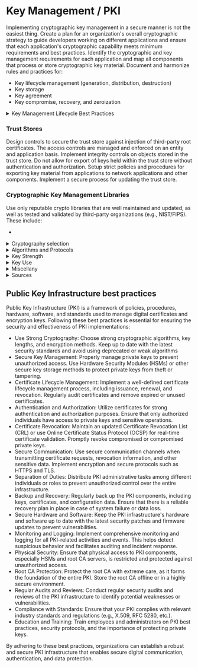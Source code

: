 # Key Management / PKI

Implementing cryptographic key management in a secure manner is not the easiest thing. Create a plan for an organization's  overall cryptographic strategy to guide developers working on different applications and ensure that each application's cryptographic capability meets minimum requirements and best practices. Identify the cryptographic and key management requirements for each application and map all components that process or store cryptographic key material. Document and harmonize rules and practices for:

  * Key lifecycle management (generation, distribution, destruction)
  * Key storage
  * Key agreement
  * Key compromise, recovery, and zeroization


<details>
  <summary> Key Management Lifecycle Best Practices </summary>

References in this section:
   * [FIPS 140-2](https://csrc.nist.gov/publications/detail/fips/140/2/final)
   * [NIST SP 800-133](https://csrc.nist.gov/pubs/sp/800/133/r2/final)
   * 

### Key generation

   * Cryptographic keys must be generated within a cryptographic module with at least FIPS 140-2 compliance. The module in which a key is generated is the key-generating module.
   * Any random value required by the key-generating module must be generated within that module; that is, a random value generator must be implemented within a cryptographic module with at least a FIPS 140-2 compliance generating the key.
   * Prefer hardware cryptographic modules over software cryptographic modules.

### Key distribution

Transport generated keys using secure channels and used by their associated cryptographic algorithm within at least a FIPS 140-2 compliant cryptographic module. For additional detail for the recommendations in this section refer to NIST SP 800-133.

### Key storage

  * Understand where cryptographic keys are stored within the application and in any memory devices.
  * Keys must be protected on both volatile and persistent memory, ideally processed within secure cryptographic modules.
  * Never store keys in plaintext format.
  * Store keys in a cryptographic vault, such as a hardware security module (HSM) or isolated cryptographic service.
  * If storing keys in offline devices/databases, encrypt the keys using Key Encryption Keys (KEKs) prior to the export of the key material. KEK length (and algorithm) should be equivalent to or greater in strength than the keys being protected.
  * Ensure that keys have integrity protections applied while in storage (consider dual purpose algorithms that support encryption and a Message Authentication Code MAC).
  * Ensure that standard application level code never reads or uses cryptographic keys directly; instead use key management libraries.
  * Perform all work in the vault such as key access, encryption, decryption, signing, etc.

### Escrow and Backup

   * Data encrypted with lost cryptographic keys will never be recovered. Therefore, it is essential that the application incorporate a secure key backup capability, especially those that support encryption for long-term data stores.
   * When backing up keys, ensure that the database that is used to store the keys is encrypted using at least a FIPS 140-2 validated module. It is sometimes useful to escrow key material for use in investigations and for re-provisioning of key material to users in the event that the key is lost or corrupted.
   * Never escrow keys used for performing digital signatures, but consider the need to escrow keys that support encryption. Oftentimes, escrow can be performed by the Certificate Authority (CA) or key management system that provisions certificates and keys, however in some instances separate APIs must be implemented to allow the system to perform escrow for the application.

### Accountability and Audit

Accountability involves the identification of those that have access to, or control of, cryptographic keys throughout their lifecycles. Accountability can be an effective tool to help prevent key compromises and to reduce the impact of compromises once they are detected.

   * Although it is preferred that no humans are able to view keys, as a minimum, the key management system should account for all individuals who are able to view cryptographic keys.
   * Account for all individuals authorized to access or control any cryptographic keys, whether in plaintext or encrypted form.

Accountability provides significant advantages by:

   * Aiding in the determination of when the compromise could have occurred and what individuals could have been involved.
   * Protecting against compromise, because individuals with access to the key know that their access to the key is known.
   * Recovering from a detected key compromise to know where the key was used and what data or other keys were protected by the compromised key.

Certain principles have been found to be useful in enforcing the accountability of cryptographic keys. These principles might not apply to all systems or all types of keys. Some of the principles that apply to long-term keys controlled by humans include:

   * Uniquely identifying keys.
   * Identifying the key user.
   * Identifying the dates and times of key use, along with the data that is protected.
   * Identifying other keys that are protected by a symmetric or private key.

Two types of audit should be performed on key management systems:

   * The security plan and the procedures that are developed to support the plan should be periodically audited to ensure that they continue to support the Key Management Policy.
   * The protective mechanisms employed should be periodically reassessed with respect to the level of security that they provide and are expected to provide in the future, and that the mechanisms correctly and effectively support the appropriate policies.

Consider new technology developments and attacks. Frequently review the actions of the humans that use, operate, and maintain the system to verify that they continue to follow established security procedures.

Strong cryptographic systems can be compromised by lax and inappropriate human actions. Review highly unusual events as possible indicators of attempted attacks on the system.

### Key Compromise and Recovery

Key compromise has the following implications:

   * The unauthorized disclosure of a key used to provide confidentiality means that all information encrypted by that key will be exposed to unauthorized entities.
   * The disclosure of a Certificate Authorities's private signature key means that an adversary can create fraudulent certificates and Certificate Revocation Lists (CRLs).
   * The compromise of key integrity means that the key is incorrect -- either that the key has been modified (either deliberately or accidentally) or that another key has been substituted. The substitution or modification of a key used to provide integrity calls into question the integrity of all information protected by the key. This information could have been provided by, or changed by, an unauthorized entity that knows the key. The substitution of a public or secret key that will be used (at a later time) to encrypt data could allow an unauthorized entity (who knows the decryption key) to decrypt data that was encrypted using the encryption key.
   * A compromise of a key's usage or application association means that the key could be used for the wrong purpose (e.g., for key establishment instead of digital signatures) or for the wrong application, and could result in the compromise of information protected by the key.
   * A compromise of a key's association with the owner or other entity means that the identity of the other entity cannot be assured (i.e., one does not know who the other entity really is) or that information cannot be processed correctly (e.g., decrypted with the correct key).
   * A compromise of a key's association with other information means that there is no association at all, or the association is with the wrong "information". This could cause the cryptographic services to fail, information to be lost, or the security of the information to be compromised.

The following procedures are usually involved:

   * Limit the time a symmetric or private key is in plaintext form.
   * Prevent humans from viewing plaintext symmetric and private keys.
   * Restrict plaintext symmetric and private keys to physically protected containers. This includes key generators, key-transport devices, key loaders, cryptographic modules, and key-storage devices.
   * Use integrity checks to ensure that the integrity of a key or its association with other data has not been compromised. For example, wrap keys (i.e., encrypt them) in such a manner that unauthorized modifications to the wrapping or to the associations will be detected.
   * Employ key confirmation (see NIST SP 800-57 Part 1 Section 4.2.5.5) to help ensure that the proper key was, in fact, established.
   * Establish an accountability system that keeps track of each access to symmetric and private keys in plaintext form.
   * Provide a cryptographic integrity check on the key (e.g., using a MAC or a digital signature).
   * Use trusted timestamps for signed data. Destroy keys as soon as they are no longer needed.
   * Create a compromise-recovery plan, especially in the case of a CA compromise.

#### Compromise-recovery plan

A compromise-recovery plan is essential for restoring cryptographic security services in the event of a key compromise. A Document the compromise-recovery plan and make it easily accessible. The compromise-recovery plan should contain:

   * The identification and contact info of the personnel to notify.
   * The identification and contact info of the personnel to perform the recovery actions.
   * The re-key method.
   * An inventory of all cryptographic keys and their use (e.g., the location of all certificates in a system).
   * The education of all appropriate personnel on the recovery procedures.
   * An identification and contact info of all personnel needed to support the recovery procedures.
   * Policies that key-revocation checking be enforced (to minimize the effect of a compromise).
   * The monitoring of the re-keying operations (to ensure that all required operations are performed for all affected keys).
   * Any other recovery procedures, which may include:
       * Physical inspection of the equipment.
       * Identification of all information that may be compromised as a result of the incident.
       * Identification of all signatures that may be invalid, due to the compromise of a signing key.
       * Distribution of new keying material, if required.

</details>


### Trust Stores

Design controls to secure the trust store against injection of third-party root certificates. The access controls are managed and enforced on an entity and application basis.
    Implement integrity controls on objects stored in the trust store.
    Do not allow for export of keys held within the trust store without authentication and authorization.
    Setup strict policies and procedures for exporting key material from applications to network applications and other components.
    Implement a secure process for updating the trust store.

### Cryptographic Key Management Libraries

Use only reputable crypto libraries that are well maintained and updated, as well as tested and validated by third-party organizations (e.g., NIST/FIPS). These include:

   * 



<details>
  <summary> Cryptography selection </summary>

Cryptographic and key management algorithms to use within a given application depends on an understanding of the objectives of the application. If the application needs to store data securely, select an algorithm suite that supports data-at-rest encryption. Applications that need to transmit and receive data securely should use an algorithm suite that supports data-in-transit protection.

Developers often begin developing crypto and key management capabilities by examining what is available in a library -- instead, these features must be based on application and security objectives.

An analysis of the actual needs of the application should be conducted to determine the optimal key management approach. Begin by understanding the security objectives of the application, then use these to drive the selection of cryptographic protocols that are best suited to that application. For example, the application may require:

  * Confidentiality of data at rest and confidentiality of data in transit.
  * Authenticity of the end device.
  * Authenticity of data origin.
  * Integrity of data in transit.
  * Keys to create the data encryption keys.

Once the security needs of the application are fully understood, developers can determine what protocols and algorithms are required. Once the protocols and algorithms are understood, the team can begin to define the different types of keys that will support the application's objectives.

There are many key types and certificates to consider, like:

  * Encryption: Symmetric encryption keys, asymmetric encryption keys (public and private).
  * End-device authentication: Pre-shared symmetric keys, trusted certificates, trust anchors.
  * Integrity protection: Message Authentication Codes (MACs).
  * Data origin authentication: Hash MAC (HMAC).
  * Key Encryption Keys.

</details>

<details>
  <summary> Algorithms and Protocols </summary>

There are three basic classes of approved cryptographic algorithms, defined by the number of cryptographic keys that are used in conjunction with the algorithm: 

  * Hash functions (no key)
  * Symmetric-key algorithms (1 key)
  * Asymmetric-key algorithms (2 keys)

A summary of the uses of the following algorithms:

| Service     | Hash function | Symmetric | Asymmetric | MAC | Digital Signature |
|--|:--:|:--:|:--:|:--:|:--:|
| Data authentication                    | X |   |   | X | X |
| Data confidentiality                   |   | X |   |   |   |
| Integrity                              | X |   |   | X | X |
| Digital signatures                     | X |   | X |   |   |
| Key generation                         | X |   | X |   |   |
| Key exchange                           |   | X |   |   |   |
| Non-repudiation                        |   |   | X |   | X |
| Deterministic random number generation | X | X |   |   |   |
| Pseudo-random number generation        |   |   | X |   |   |

### Cryptographic hash functions

Many algorithms and schemes that provide a security service use a hash function as a component of the algorithm. Hash functions can be found in the following authoritative publications:

  * [FIPS 180](https://csrc.nist.gov/publications/detail/fips/180/4/final) Secure Hash Standard (SHS)
  * [FIPS 186](https://csrc.nist.gov/publications/detail/fips/186/5/final) Digital Signature Standard (DSS)
  * [FIPS 198](https://csrc.nist.gov/csrc/media/publications/fips/198/1/final/documents/fips-198-1_final.pdf) Keyed-Hash Message Authentication Code (HMAC)
  * Key-derivation functions/methods:
    * [NIST SP 800-56A](https://csrc.nist.gov/publications/detail/sp/800-56a/rev-3/final) Pair-Wise Key-Establishment Schemes Using Discrete Logarithm Cryptography
    * [NIST SP 800-56B](https://csrc.nist.gov/publications/detail/sp/800-56b/rev-2/final) Pair-Wise Key-Establishment Using Integer Factorization Cryptography
    * [NIST SP 800-56C](https://csrc.nist.gov/publications/detail/sp/800-56c/rev-2/final) Key-Derivation Methods in Key-Establishment Schemes
    * [NIST SP 800-108](https://csrc.nist.gov/publications/detail/sp/800-108/rev-1/final) Key Derivation Using Pseudorandom Functions
  * [NIST SP 800-90A](https://csrc.nist.gov/publications/detail/sp/800-90a/rev-1/final) Random Number Generation Using Deterministic Random Bit Generators

Cryptographic hash functions do not require keys. Hash functions generate a relatively small digest (hash value) from an input of arbitrary length in a way that is fundamentally difficult to reverse (i.e., find an input that will produce a specific output). Hash functions are the building blocks for key management, for example:

  * To provide data authentication and integrity services -- the hash function is used with a key to generate a MAC.
  * To compress messages for digital signature generation and verification.
  * To derive keys in key-establishment algorithms.
  * To generate deterministic random numbers.

### Symmetric-key algorithms

Symmetric-key algorithms (also known as secret-key algorithms) transform data in a way that is fundamentally difficult to undo without knowledge of a secret key. The key is called "symmetric" because the same key is used for both encryption and decryption.

Symmetric keys are often known by more than one entity; however, the key must not be disclosed to entities that are not authorized access to the data protected by that algorithm and key. Symmetric key algorithms can be used, for example:

  * To provide data confidentiality.
  * To provide authentication and integrity services in the form of MACs; the same key is used to generate the MAC and to validate it. MACs normally employ either a symmetric key-encryption algorithm or a cryptographic hash function as their cryptographic primitive.
  * As part of the key-establishment process.
  * To generate deterministic random numbers.

### Asymmetric-key algorithms

Asymmetric-key algorithms, commonly known as public-key algorithms, use two related keys (i.e., a key pair) to perform their functions: a public key and a private key. The public key may be known by anyone; the private key must be kept secret and under control of the entity that "owns" the key pair. Although the public and private keys of a key pair are related, knowledge of the public key does not reveal the private key. Asymmetric algorithms are used:

  * To compute digital signatures
  * To establish cryptographic keying material
  * To prove non-repudiation
  * To generate random numbers

### Message Authentication Codes (MACs)¶

MACs provide data authentication and integrity. A MAC is a cryptographic checksum on the data that is used in order to provide assurance that the data has not changed and that the MAC was computed by the expected entity.

Although message integrity is often provided using non-cryptographic techniques known as error detection codes, these codes can be altered. Using an approved cryptographic mechanism, such as a MAC with is more complex, alleviates this problem.

A MAC can also provide the recipient with assurance that the originator of the data is a key holder (i.e., an entity authorized to have the key). MACs are often used to authenticate the originator to the recipient when only those two parties share the MAC key.

### Digital Signatures

Digital signatures are used to provide authentication, integrity, and non-repudiation. Digital signatures are used in conjunction with hash functions and are computed on data of any length (up to a limit that is determined by the hash function).

[FIPS 186](https://csrc.nist.gov/publications/detail/fips/186/4/final) specifies algorithms that are approved for the computation of digital signatures.

### Key Encryption Keys

Symmetric key-wrapping keys are used to encrypt other keys using symmetric-key algorithms. Key-wrapping keys are also known as key-encrypting keys.

</details>


<details>
  <summary> Key Strength </summary>

[NIST SP 800-57](https://csrc.nist.gov/publications/detail/sp/800-57-part-1/rev-5/final) Key Management makes recommendations on key strength for specific algorithm implementations. Also, consider these best practices:

  * Establish what the application's minimum computational resistance to attack should be. Take into consideration the sophistication of likely adversaries and for how long data must be protected where stored and if exposed. Identifying the computational resistance to attack will inform engineers of the minimum length of the cryptographic key required to protect data over the life of that data. Consult [NIST SP 800-131a](https://csrc.nist.gov/publications/detail/sp/800-131a/rev-2/final) for additional guidance on determining the appropriate key lengths for the algorithm of choice.
   * When encrypting keys for storage or distribution, always encrypt the key with another key of equal or greater cryptographic strength.
   * When moving to elliptic curve-based algorithms, choose a key length that meets or exceeds the comparative strength of other algorithms in use within the system. Refer to  Table 2 in [NIST SP 800-57](https://csrc.nist.gov/publications/detail/sp/800-57-part-1/rev-5/final).
   * Formulate a strategy for the overall organization's cryptographic strategy to guide developers working on different applications and ensure that each application's cryptographic capability meets minimum requirements and best practices.

</details>

<details>
  <summary> Key Use </summary>

According to NIST, in general, a key should be used for only one purpose (e.g., encryption, authentication, key wrapping, random number generation, or digital signatures). The reasons for this:

  * The use of the same key for two different cryptographic processes may weaken the security provided by one or both of the processes.
  * Limiting the use of a key limits the damage that could be done if the key is compromised.
  * Some uses of keys interfere with each other. For example, the length of time the key is required for each use and purpose. Retention requirements of the data may differ for different data types.

</details>


<details>
  <summary> Miscellany </summary>

### Memory Management Considerations

Keys stored in memory for a long time can become "burned in". This can be mitigated by splitting the key into components that are frequently updated. NIST SP 800.57).

Loss or corruption of the memory media on which keys and/or certificates are stored, and recovery planning, according to NIST SP 800.57.

Plan for the recovery from possible corruption of the memory media necessary for key or certificate generation, registration, and/or distribution systems, subsystems, or components as recommended in NIST SP 800.57.

### Algorithm lifetime

The NSA released a report, Commercial National Security Algorithm Suite 2.0 which lists the cryptographic algorithms that are expected to be remain strong even with advances in quantum computing.

### Perfect Forward Secrecy

Ephemeral keys can provide perfect forward secrecy protection, which means a compromise of the server's long term signing key does not compromise the confidentiality of past sessions. Refer to the [OWASP TLS cheat sheet](https://cheatsheetseries.owasp.org/cheatsheets/Transport_Layer_Protection_Cheat_Sheet.html).

### Cryptographic Module Topics

According to NIST SP800-133, cryptographic modules are the set of hardware, software, and/or firmware that implements security functions (including cryptographic algorithms and key generation) and is contained within a cryptographic module boundary to provide protection of the keys.
  
</details>

<details>
  <summary> Sources </summary>

  * [OWASP Key Management Cheat Sheet](https://cheatsheetseries.owasp.org/cheatsheets/Key_Management_Cheat_Sheet.html)
  * [NIST SP 800-57 Part 1: Recommendation for Key Management](https://csrc.nist.gov/publications/detail/sp/800-57-part-1/rev-5/final)

Reviewed 7 July 2023

</details>

## Public Key Infrastructure best practices

Public Key Infrastructure (PKI) is a framework of policies, procedures, hardware, software, and standards used to manage digital certificates and encryption keys. Following these best practices is essential for ensuring the security and effectiveness of PKI implementations:

* Use Strong Cryptography: Choose strong cryptographic algorithms, key lengths, and encryption methods. Keep up to date with the latest security standards and avoid using deprecated or weak algorithms
* Secure Key Management: Properly manage private keys to prevent unauthorized access. Use Hardware Security Modules (HSMs) or other secure key storage methods to protect private keys from theft or tampering.
* Certificate Lifecycle Management: Implement a well-defined certificate lifecycle management process, including issuance, renewal, and revocation. Regularly audit certificates and remove expired or unused certificates.
* Authentication and Authorization: Utilize certificates for strong authentication and authorization purposes. Ensure that only authorized individuals have access to private keys and sensitive operations.
* Certificate Revocation: Maintain an updated Certificate Revocation List (CRL) or use Online Certificate Status Protocol (OCSP) for real-time certificate validation. Promptly revoke compromised or compromised private keys.
* Secure Communication: Use secure communication channels when transmitting certificate requests, revocation information, and other sensitive data. Implement encryption and secure protocols such as HTTPS and TLS.
* Separation of Duties: Distribute PKI administrative tasks among different individuals or roles to prevent unauthorized control over the entire infrastructure.
* Backup and Recovery: Regularly back up the PKI components, including keys, certificates, and configuration data. Ensure that there is a reliable recovery plan in place in case of system failure or data loss.
* Secure Hardware and Software: Keep the PKI infrastructure's hardware and software up to date with the latest security patches and firmware updates to prevent vulnerabilities.
* Monitoring and Logging: Implement comprehensive monitoring and logging for all PKI-related activities and events. This helps detect suspicious behavior and facilitates auditing and incident response.
* Physical Security: Ensure that physical access to PKI components, especially HSMs and root CA servers, is restricted and protected against unauthorized access.
* Root CA Protection: Protect the root CA with extreme care, as it forms the foundation of the entire PKI. Store the root CA offline or in a highly secure environment.
* Regular Audits and Reviews: Conduct regular security audits and reviews of the PKI infrastructure to identify potential weaknesses or vulnerabilities.
* Compliance with Standards: Ensure that your PKI complies with relevant industry standards and regulations (e.g., X.509, RFC 5280, etc.).
* Education and Training: Train employees and administrators on PKI best practices, security protocols, and the importance of protecting private keys.

By adhering to these best practices, organizations can establish a robust and secure PKI infrastructure that enables secure digital communication, authentication, and data protection.


